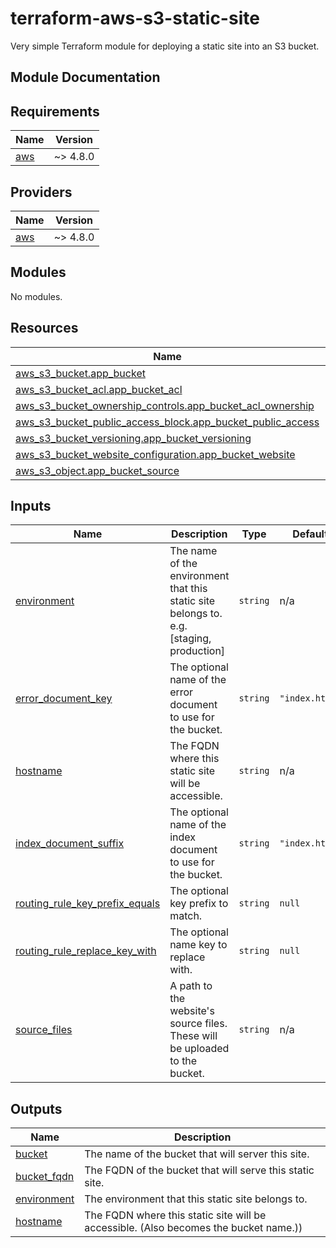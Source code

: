 # terraform-aws-s3-static-site

Very simple Terraform module for deploying a static site into an S3 bucket.

## Module Documentation

<!-- BEGIN_TF_DOCS -->
## Requirements

| Name | Version |
|------|---------|
| <a name="requirement_aws"></a> [aws](#requirement\_aws) | ~> 4.8.0 |

## Providers

| Name | Version |
|------|---------|
| <a name="provider_aws"></a> [aws](#provider\_aws) | ~> 4.8.0 |

## Modules

No modules.

## Resources

| Name | Type |
|------|------|
| [aws_s3_bucket.app_bucket](https://registry.terraform.io/providers/hashicorp/aws/latest/docs/resources/s3_bucket) | resource |
| [aws_s3_bucket_acl.app_bucket_acl](https://registry.terraform.io/providers/hashicorp/aws/latest/docs/resources/s3_bucket_acl) | resource |
| [aws_s3_bucket_ownership_controls.app_bucket_acl_ownership](https://registry.terraform.io/providers/hashicorp/aws/latest/docs/resources/s3_bucket_ownership_controls) | resource |
| [aws_s3_bucket_public_access_block.app_bucket_public_access](https://registry.terraform.io/providers/hashicorp/aws/latest/docs/resources/s3_bucket_public_access_block) | resource |
| [aws_s3_bucket_versioning.app_bucket_versioning](https://registry.terraform.io/providers/hashicorp/aws/latest/docs/resources/s3_bucket_versioning) | resource |
| [aws_s3_bucket_website_configuration.app_bucket_website](https://registry.terraform.io/providers/hashicorp/aws/latest/docs/resources/s3_bucket_website_configuration) | resource |
| [aws_s3_object.app_bucket_source](https://registry.terraform.io/providers/hashicorp/aws/latest/docs/resources/s3_object) | resource |

## Inputs

| Name | Description | Type | Default | Required |
|------|-------------|------|---------|:--------:|
| <a name="input_environment"></a> [environment](#input\_environment) | The name of the environment that this static site belongs to. e.g. [staging, production] | `string` | n/a | yes |
| <a name="input_error_document_key"></a> [error\_document\_key](#input\_error\_document\_key) | The optional name of the error document to use for the bucket. | `string` | `"index.html"` | no |
| <a name="input_hostname"></a> [hostname](#input\_hostname) | The FQDN where this static site will be accessible. | `string` | n/a | yes |
| <a name="input_index_document_suffix"></a> [index\_document\_suffix](#input\_index\_document\_suffix) | The optional name of the index document to use for the bucket. | `string` | `"index.html"` | no |
| <a name="input_routing_rule_key_prefix_equals"></a> [routing\_rule\_key\_prefix\_equals](#input\_routing\_rule\_key\_prefix\_equals) | The optional key prefix to match. | `string` | `null` | no |
| <a name="input_routing_rule_replace_key_with"></a> [routing\_rule\_replace\_key\_with](#input\_routing\_rule\_replace\_key\_with) | The optional name key to replace with. | `string` | `null` | no |
| <a name="input_source_files"></a> [source\_files](#input\_source\_files) | A path to the website's source files. These will be uploaded to the bucket. | `string` | n/a | yes |

## Outputs

| Name | Description |
|------|-------------|
| <a name="output_bucket"></a> [bucket](#output\_bucket) | The name of the bucket that will server this site. |
| <a name="output_bucket_fqdn"></a> [bucket\_fqdn](#output\_bucket\_fqdn) | The FQDN of the bucket that will serve this static site. |
| <a name="output_environment"></a> [environment](#output\_environment) | The environment that this static site belongs to. |
| <a name="output_hostname"></a> [hostname](#output\_hostname) | The FQDN where this static site will be accessible. (Also becomes the bucket name.)) |
<!-- END_TF_DOCS -->
